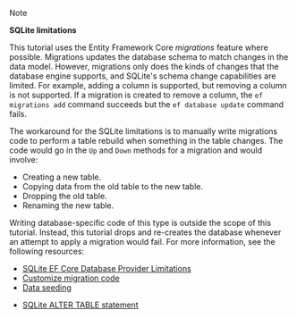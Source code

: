 > [!NOTE]
> 
> **SQLite limitations**
>
> This tutorial uses the Entity Framework Core *migrations* feature where possible. Migrations updates the database schema to match changes in the data model. However, migrations only does the kinds of changes that the database engine supports, and SQLite's schema change capabilities are limited. For example, adding a column is supported, but removing a column is not supported. If a migration is created to remove a column, the `ef migrations add` command succeeds but the `ef database update` command fails. 
>
> The workaround for the SQLite limitations is to manually write migrations code to perform a table rebuild when something in the table changes. The code would go in the `Up` and `Down` methods for a migration and would involve:
>
> * Creating a new table.
> * Copying data from the old table to the new table.
> * Dropping the old table.
> * Renaming the new table.
>
> Writing database-specific code of this type is outside the scope of this tutorial. Instead, this tutorial drops and re-creates the database whenever an attempt to apply a migration would fail. For more information, see the following resources:
>
> * [SQLite EF Core Database Provider Limitations](/ef/core/providers/sqlite/limitations)
> * [Customize migration code](/ef/core/managing-schemas/migrations/#customize-migration-code)
> * [Data seeding](/ef/core/modeling/data-seeding)
  * [SQLite ALTER TABLE statement](https://sqlite.org/lang_altertable.html)